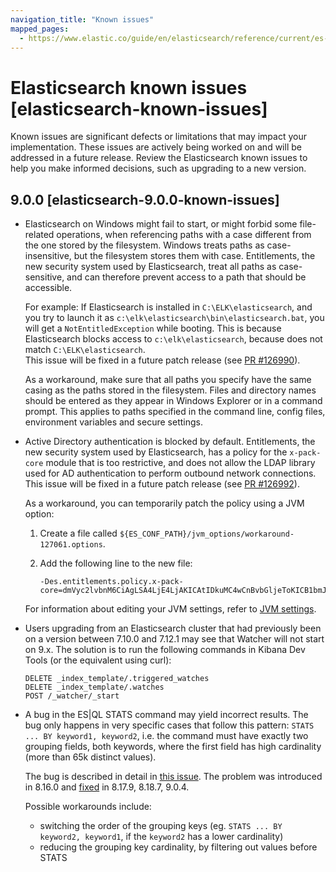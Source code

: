 ```yaml
---
navigation_title: "Known issues"
mapped_pages:
  - https://www.elastic.co/guide/en/elasticsearch/reference/current/es-connectors-known-issues.html
---
```


# Elasticsearch known issues [elasticsearch-known-issues]
Known issues are significant defects or limitations that may impact your implementation. These issues are actively being worked on and will be addressed in a future release. Review the Elasticsearch known issues to help you make informed decisions, such as upgrading to a new version.

## 9.0.0 [elasticsearch-9.0.0-known-issues]
* Elasticsearch on Windows might fail to start, or might forbid some file-related operations, when referencing paths with a case different from the one stored by the filesystem. Windows treats paths as case-insensitive, but the filesystem stores them with case. Entitlements, the new security system used by Elasticsearch, treat all paths as case-sensitive, and can therefore prevent access to a path that should be accessible.

  For example: If Elasticsearch is installed in  `C:\ELK\elasticsearch`, and you try to launch it as `c:\elk\elasticsearch\bin\elasticsearch.bat`, you will get a `NotEntitledException` while booting. This is because Elasticsearch blocks access to `c:\elk\elasticsearch`, because does not match `C:\ELK\elasticsearch`. \
This issue will be fixed in a future patch release (see [PR #126990](https://github.com/elastic/elasticsearch/pull/126990)).

  As a workaround, make sure that all paths you specify have the same casing as the paths stored in the filesystem. Files and directory names should be entered as they appear in Windows Explorer or in a command prompt. This applies to paths specified in the command line, config files, environment variables and secure settings.

* Active Directory authentication is blocked by default. Entitlements, the new security system used by Elasticsearch, has a policy for the `x-pack-core` module that is too restrictive, and does not allow the LDAP library used for AD authentication to perform outbound network connections. This issue will be fixed in a future patch release (see [PR #126992](https://github.com/elastic/elasticsearch/pull/126992)).

  As a workaround, you can temporarily patch the policy using a JVM option:

  1. Create a file called `${ES_CONF_PATH}/jvm_options/workaround-127061.options`.
  2. Add the following line to the new file:

     ```
     -Des.entitlements.policy.x-pack-core=dmVyc2lvbnM6CiAgLSA4LjE4LjAKICAtIDkuMC4wCnBvbGljeToKICB1bmJvdW5kaWQubGRhcHNkazoKICAgIC0gc2V0X2h0dHBzX2Nvbm5lY3Rpb25fcHJvcGVydGllcwogICAgLSBvdXRib3VuZF9uZXR3b3Jr
     ```

  For information about editing your JVM settings, refer to [JVM settings](https://www.elastic.co/docs/reference/elasticsearch/jvm-settings).

* Users upgrading from an Elasticsearch cluster that had previously been on a version between 7.10.0 and 7.12.1 may see that Watcher will not start on 9.x. The solution is to run the following commands in Kibana Dev Tools (or the equivalent using curl):
     ```
     DELETE _index_template/.triggered_watches
     DELETE _index_template/.watches
     POST /_watcher/_start
     ```

* A bug in the ES|QL STATS command may yield incorrect results. The bug only happens in very specific cases that follow this pattern: `STATS ... BY keyword1, keyword2`, i.e. the command must have exactly two grouping fields, both keywords, where the first field has high cardinality (more than 65k distinct values).

  The bug is described in detail in [this issue](https://github.com/elastic/elasticsearch/issues/130644).
  The problem was introduced in 8.16.0 and [fixed](https://github.com/elastic/elasticsearch/pull/130705) in 8.17.9, 8.18.7, 9.0.4.

  Possible workarounds include:
    * switching the order of the grouping keys (eg. `STATS ... BY keyword2, keyword1`, if the `keyword2` has a lower cardinality)
    * reducing the grouping key cardinality, by filtering out values before STATS
